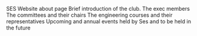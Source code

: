 SES Website about page
Brief introduction of the club.
The exec members
The committees and their chairs
The engineering courses and their representatives
Upcoming and annual events held by Ses and to be held in the future
